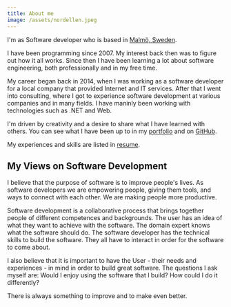 ```yaml
---
title: About me
image: /assets/nordellen.jpeg
---
```


I'm as Software developer who is based in [Malmö, Sweden](https://www.google.se/maps/place/Malmö/@55.5702455,12.9457618,12z/data=!3m1!4b1!4m5!3m4!1s0x465305a574c491ff:0xd3a905dfbd4888e5!8m2!3d55.604981!4d13.003822?hl=en).

I have been programming since 2007. My interest back then was to figure out how it all works. Since then I have been learning a lot about software engineering, both professionally and in my free time.

My career began back in 2014, when I was working as a software developer for a local company that provided Internet and IT services. After that I went into consulting, where I got to experience software development at various companies and in many fields. I have maninly been working with technologies such as .NET and Web.

I'm driven by creativity and a desire to share what I have learned with others. You can see what I have been up to in my [portfolio](/portfolio) and on [GitHub](https://github.com/marinasundstrom).

My experiences and skills are listed in [resume](/resume).

## My Views on Software Development

I believe that the purpose of software is to improve people's lives. As software developers we are empowering people, giving them tools, and ways to connect with each other. We are making people more productive. 

Software development is a collaborative process that brings together people of different competences and backgrounds. The user has an idea of what they want to achieve with the software. The domain expert knows what the software should do. The software developer has the technical skills to build the software. They all have to interact in order for the software to come about.

I also believe that it is important to have the User - their needs and experiences - in mind in order to build great software. The questions I ask myself are: Would I enjoy using the software that I build? How could I do it differently? 

There is always something to improve and to make even better.
